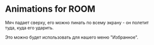 # Animations for ROOM

Мяч падает сверху, его можно пинать по всему экрану - он полетит туда, куда его ударить.

Это можно будет использовать для нашего меню "Избранное".